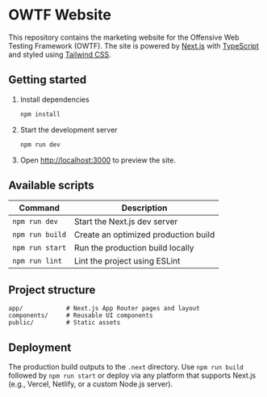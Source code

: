 # OWTF Website

This repository contains the marketing website for the Offensive Web Testing Framework (OWTF). The site is powered by
[Next.js](https://nextjs.org/) with [TypeScript](https://www.typescriptlang.org/) and styled using [Tailwind CSS](https://tailwindcss.com/).

## Getting started

1. Install dependencies
   ```bash
   npm install
   ```
2. Start the development server
   ```bash
   npm run dev
   ```
3. Open [http://localhost:3000](http://localhost:3000) to preview the site.

## Available scripts

| Command        | Description                |
| -------------- | -------------------------- |
| `npm run dev`  | Start the Next.js dev server |
| `npm run build`| Create an optimized production build |
| `npm run start`| Run the production build locally |
| `npm run lint` | Lint the project using ESLint |

## Project structure

```
app/            # Next.js App Router pages and layout
components/     # Reusable UI components
public/         # Static assets
```

## Deployment

The production build outputs to the `.next` directory. Use `npm run build` followed by `npm run start` or deploy via any platform that
supports Next.js (e.g., Vercel, Netlify, or a custom Node.js server).
